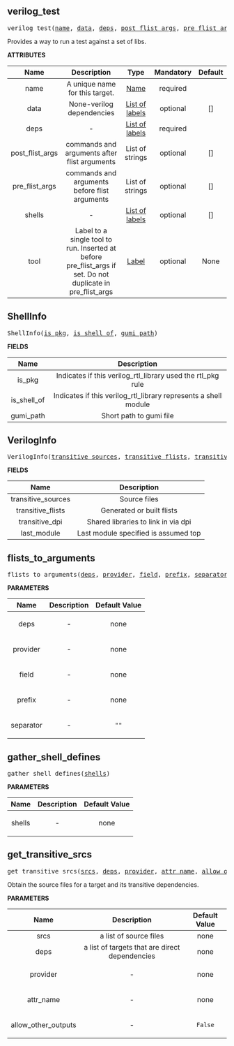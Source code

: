 <!-- Generated with Stardoc: http://skydoc.bazel.build -->

<a name="#verilog_test"></a>

## verilog_test

<pre>
verilog_test(<a href="#verilog_test-name">name</a>, <a href="#verilog_test-data">data</a>, <a href="#verilog_test-deps">deps</a>, <a href="#verilog_test-post_flist_args">post_flist_args</a>, <a href="#verilog_test-pre_flist_args">pre_flist_args</a>, <a href="#verilog_test-shells">shells</a>, <a href="#verilog_test-tool">tool</a>)
</pre>

Provides a way to run a test against a set of libs.

**ATTRIBUTES**


| Name  | Description | Type | Mandatory | Default |
| :-------------: | :-------------: | :-------------: | :-------------: | :-------------: |
| name |  A unique name for this target.   | <a href="https://bazel.build/docs/build-ref.html#name">Name</a> | required |  |
| data |  None-verilog dependencies   | <a href="https://bazel.build/docs/build-ref.html#labels">List of labels</a> | optional | [] |
| deps |  -   | <a href="https://bazel.build/docs/build-ref.html#labels">List of labels</a> | required |  |
| post_flist_args |  commands and arguments after flist arguments   | List of strings | optional | [] |
| pre_flist_args |  commands and arguments before flist arguments   | List of strings | optional | [] |
| shells |  -   | <a href="https://bazel.build/docs/build-ref.html#labels">List of labels</a> | optional | [] |
| tool |  Label to a single tool to run. Inserted at before pre_flist_args if set. Do not duplicate in pre_flist_args   | <a href="https://bazel.build/docs/build-ref.html#labels">Label</a> | optional | None |


<a name="#ShellInfo"></a>

## ShellInfo

<pre>
ShellInfo(<a href="#ShellInfo-is_pkg">is_pkg</a>, <a href="#ShellInfo-is_shell_of">is_shell_of</a>, <a href="#ShellInfo-gumi_path">gumi_path</a>)
</pre>



**FIELDS**


| Name  | Description |
| :-------------: | :-------------: |
| is_pkg |  Indicates if this verilog_rtl_library used the rtl_pkg rule    |
| is_shell_of |  Indicates if this verilog_rtl_library represents a shell module    |
| gumi_path |  Short path to gumi file    |


<a name="#VerilogInfo"></a>

## VerilogInfo

<pre>
VerilogInfo(<a href="#VerilogInfo-transitive_sources">transitive_sources</a>, <a href="#VerilogInfo-transitive_flists">transitive_flists</a>, <a href="#VerilogInfo-transitive_dpi">transitive_dpi</a>, <a href="#VerilogInfo-last_module">last_module</a>)
</pre>



**FIELDS**


| Name  | Description |
| :-------------: | :-------------: |
| transitive_sources |  Source files    |
| transitive_flists |  Generated or built flists    |
| transitive_dpi |  Shared libraries to link in via dpi    |
| last_module |  Last module specified is assumed top    |


<a name="#flists_to_arguments"></a>

## flists_to_arguments

<pre>
flists_to_arguments(<a href="#flists_to_arguments-deps">deps</a>, <a href="#flists_to_arguments-provider">provider</a>, <a href="#flists_to_arguments-field">field</a>, <a href="#flists_to_arguments-prefix">prefix</a>, <a href="#flists_to_arguments-separator">separator</a>)
</pre>



**PARAMETERS**


| Name  | Description | Default Value |
| :-------------: | :-------------: | :-------------: |
| deps |  <p align="center"> - </p>   |  none |
| provider |  <p align="center"> - </p>   |  none |
| field |  <p align="center"> - </p>   |  none |
| prefix |  <p align="center"> - </p>   |  none |
| separator |  <p align="center"> - </p>   |  <code>""</code> |


<a name="#gather_shell_defines"></a>

## gather_shell_defines

<pre>
gather_shell_defines(<a href="#gather_shell_defines-shells">shells</a>)
</pre>



**PARAMETERS**


| Name  | Description | Default Value |
| :-------------: | :-------------: | :-------------: |
| shells |  <p align="center"> - </p>   |  none |


<a name="#get_transitive_srcs"></a>

## get_transitive_srcs

<pre>
get_transitive_srcs(<a href="#get_transitive_srcs-srcs">srcs</a>, <a href="#get_transitive_srcs-deps">deps</a>, <a href="#get_transitive_srcs-provider">provider</a>, <a href="#get_transitive_srcs-attr_name">attr_name</a>, <a href="#get_transitive_srcs-allow_other_outputs">allow_other_outputs</a>)
</pre>

Obtain the source files for a target and its transitive dependencies.

**PARAMETERS**


| Name  | Description | Default Value |
| :-------------: | :-------------: | :-------------: |
| srcs |  a list of source files   |  none |
| deps |  a list of targets that are direct dependencies   |  none |
| provider |  <p align="center"> - </p>   |  none |
| attr_name |  <p align="center"> - </p>   |  none |
| allow_other_outputs |  <p align="center"> - </p>   |  <code>False</code> |


